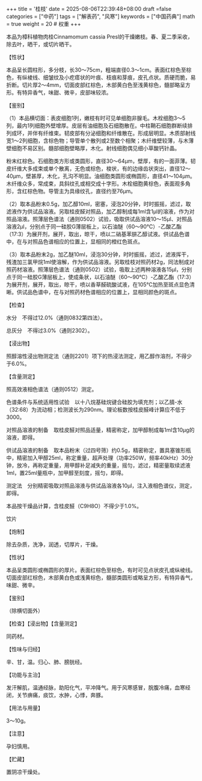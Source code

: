 +++
title = '桂枝'
date = 2025-08-06T22:39:48+08:00
draft =false
categories = ["中药"]
tags = ["解表药", "风寒"]
keywords = ["中国药典"]
math = true
weight = 20 # 权重
+++

本品为樟科植物肉桂Cinnamomum cassia Presl的干燥嫩枝。春、夏二季采收，除去叶，晒干，或切片晒干。

【性状】

本品呈长圆柱形，多分枝，长30～75cm，粗端直径0.3～1cm。表面红棕色至棕色，有纵棱线、细皱纹及小疙瘩状的叶痕、枝痕和芽痕，皮孔点状。质硬而脆，易折断。切片厚2～4mm，切面皮部红棕色，木部黄白色至浅黄棕色，髓部略呈方形。有特异香气，味甜、微辛，皮部味较浓。

【鉴别】

（1）本品横切面：表皮细胞1列，嫩枝有时可见单细胞非腺毛。木栓细胞3～5列，最内1列细胞外壁增厚。皮层有油细胞及石细胞散在。中柱鞘石细胞群断续排列成环，并伴有纤维束。韧皮部有分泌细胞和纤维散在。形成层明显。木质部射线宽1～2列细胞，含棕色物；导管单个散列或2至数个相聚；木纤维壁较薄，与木薄壁细胞不易区别。髓部细胞壁略厚，木化。射线细胞偶见细小草酸钙针晶。

粉末红棕色。石细胞类方形或类圆形，直径30～64μm，壁厚，有的一面菲薄。韧皮纤维大多成束或单个散离，无色或棕色，梭状，有的边缘齿状突出，直径12～40μm，壁甚厚，木化，孔沟不明显。油细胞类圆形或椭圆形，直径41～104μm。木纤维众多，常成束，具斜纹孔或相交成十字形。木栓细胞黄棕色，表面观多角形，含红棕色物。导管主为具缘纹孔，直径约至76μm。

（2）取本品粉末0.5g，加乙醇10ml，密塞，浸泡20分钟，时时振摇，滤过，取滤液作为供试品溶液。另取桂皮醛对照品，加乙醇制成每1ml含1μl的溶液，作为对照品溶液。照薄层色谱法（通则0502）试验，吸取供试品溶液10～15μl、对照品溶液2μl，分别点于同一硅胶G薄层板上，以石油醚（60～90℃）-乙酸乙酯（17:3）为展开剂，展开，取出，晾干，喷以二硝基苯肼乙醇试液。供试品色谱中，在与对照品色谱相应的位置上，显相同的橙红色斑点。

（3）取本品粉末2g，加乙醚10ml，浸泡30分钟，时时振摇，滤过，滤液挥干，残渣加三氯甲烷1ml使溶解，作为供试品溶液。另取桂枝对照药材2g，同法制成对照药材溶液。照薄层色谱法（通则0502）试验，吸取上述两种溶液各15μl，分别点于同一硅胶G薄层板上，使成条状，以石油醚（60～90℃）-乙酸乙酯（17:3）为展开剂，展开，取出，晾干，喷以香草醛硫酸试液，在105℃加热至斑点显色清晰。供试品色谱中，在与对照药材色谱相应的位置上，显相同颜色的斑点。

【检查】

水分　不得过12.0%（通则0832第四法）。

总灰分　不得过3.0%（通则2302）。

【浸出物】

照醇溶性浸出物测定法（通则2201）项下的热浸法测定，用乙醇作溶剂，不得少于6.0%。

【含量测定】

照高效液相色谱法（通则0512）测定。

色谱条件与系统适用性试验　以十八烷基硅烷键合硅胶为填充剂；以乙腈-水（32:68）为流动相；检测波长为290nm。理论板数按桂皮醛峰计算应不低于3000。

对照品溶液的制备　取桂皮醛对照品适量，精密称定，加甲醇制成每1ml含10μg的溶液，即得。

供试品溶液的制备　取本品粉末（过四号筛）约0.5g，精密称定，置具塞锥形瓶中，精密加入甲醇25ml，称定重量，超声处理（功率250W，频率40kHz）30分钟，放冷，再称定重量，用甲醇补足减失的重量，摇匀，滤过，精密量取续滤液1ml，置25ml量瓶中，加甲醇至刻度，摇匀，即得。

测定法　分别精密吸取对照品溶液与供试品溶液各10μl，注入液相色谱仪，测定，即得。

本品按干燥品计算，含桂皮醛（C9H8O）不得少于1.0%。

饮片

【炮制】

除去杂质，洗净，润透，切厚片，干燥。

【性状】

本品呈类圆形或椭圆形的厚片。表面红棕色至棕色，有时可见点状皮孔或纵棱线。切面皮部红棕色，木部黄白色或浅黄棕色，髓部类圆形或略呈方形，有特异香气，味甜、微辛。

【鉴别】

（除横切面外）

【检查】【浸出物】【含量测定】

同药材。

【性味与归经】

辛、甘，温。归心、肺、膀胱经。

【功能与主治】

发汗解肌，温通经脉，助阳化气，平冲降气。用于风寒感冒，脘腹冷痛，血寒经闭，关节痹痛，痰饮，水肿，心悸，奔豚。

【用法与用量】

3～10g。

【注意】

孕妇慎用。

【贮藏】

置阴凉干燥处。